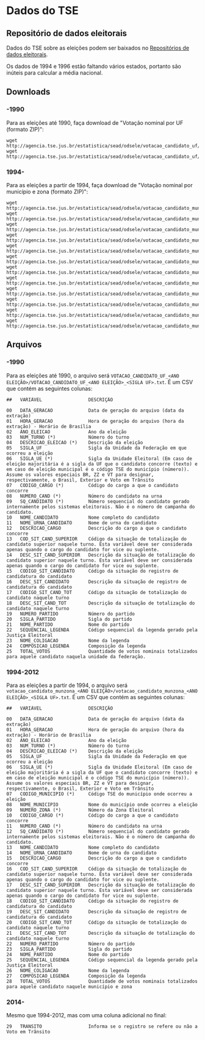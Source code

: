 # Dados do TSE


## Repositório de dados eleitorais

Dados do TSE sobre as eleições podem ser baixados no [Repositórios de dados eleitorais](http://www.tse.jus.br/hotSites/pesquisas-eleitorais/resultados.html).

Os dados de 1994 e 1996 estão faltando vários estados, portanto são inúteis para calcular a média nacional.


## Downloads


### -1990

Para as eleições até 1990, faça download de "Votação nominal por UF (formato ZIP)":

    wget http://agencia.tse.jus.br/estatistica/sead/odsele/votacao_candidato_uf/votacao_candidato_uf_1989.zip
    wget http://agencia.tse.jus.br/estatistica/sead/odsele/votacao_candidato_uf/votacao_candidato_uf_1990.zip


### 1994-

Para as eleições a partir de 1994, faça download de "Votação nominal por município e zona (formato ZIP)":

    wget http://agencia.tse.jus.br/estatistica/sead/odsele/votacao_candidato_munzona/votacao_candidato_munzona_1994.zip
    wget http://agencia.tse.jus.br/estatistica/sead/odsele/votacao_candidato_munzona/votacao_candidato_munzona_1996.zip
    wget http://agencia.tse.jus.br/estatistica/sead/odsele/votacao_candidato_munzona/votacao_candidato_munzona_1998.zip
    wget http://agencia.tse.jus.br/estatistica/sead/odsele/votacao_candidato_munzona/votacao_candidato_munzona_2000.zip
    wget http://agencia.tse.jus.br/estatistica/sead/odsele/votacao_candidato_munzona/votacao_candidato_munzona_2002.zip
    wget http://agencia.tse.jus.br/estatistica/sead/odsele/votacao_candidato_munzona/votacao_candidato_munzona_2004.zip
    wget http://agencia.tse.jus.br/estatistica/sead/odsele/votacao_candidato_munzona/votacao_candidato_munzona_2006.zip
    wget http://agencia.tse.jus.br/estatistica/sead/odsele/votacao_candidato_munzona/votacao_candidato_munzona_2008.zip
    wget http://agencia.tse.jus.br/estatistica/sead/odsele/votacao_candidato_munzona/votacao_candidato_munzona_2010.zip
    wget http://agencia.tse.jus.br/estatistica/sead/odsele/votacao_candidato_munzona/votacao_candidato_munzona_2012.zip
    wget http://agencia.tse.jus.br/estatistica/sead/odsele/votacao_candidato_munzona/votacao_candidato_munzona_2012.zip
    wget http://agencia.tse.jus.br/estatistica/sead/odsele/votacao_candidato_munzona/votacao_candidato_munzona_2014.zip


## Arquivos


### -1990

Para as eleições até 1990, o arquivo será `VOTACAO_CANDIDATO_UF_<ANO ELEIÇÃO>/VOTACAO_CANDIDATO_UF_<ANO ELEIÇÃO>_<SIGLA UF>.txt`. É um CSV que contém as seguintes colunas:

    ##   VARIÁVEL                 DESCRIÇÃO

    00   DATA_GERACAO             Data de geração do arquivo (data da extração)
    01   HORA_GERACAO             Hora de geração do arquivo (hora da extração) - Horário de Brasília
    02   ANO_ELEICAO              Ano da eleição
    03   NUM_TURNO (*)            Número do turno
    04   DESCRICAO_ELEICAO (*)    Descrição da eleição
    05   SIGLA_UF                 Sigla da Unidade da Federação em que ocorreu a eleição
    06   SIGLA_UE (*)             Sigla da Unidade Eleitoral (Em caso de eleição majoritária é a sigla da UF que o candidato concorre (texto) e em caso de eleição municipal é o código TSE do município (número)). Assume os valores especiais BR, ZZ e VT para designar, respectivamente, o Brasil, Exterior e Voto em Trânsito
    07   CODIGO_CARGO (*)         Código do cargo a que o candidato concorre
    08   NUMERO_CAND (*)          Número do candidato na urna
    09   SQ_CANDIDATO (*)         Número sequencial do candidato gerado internamente pelos sistemas eleitorais. Não é o número de campanha do candidato.
    10   NOME_CANDIDATO           Nome completo do candidato
    11   NOME_URNA_CANDIDATO      Nome de urna do candidato
    12   DESCRICAO_CARGO          Descrição do cargo a que o candidato concorre
    13   COD_SIT_CAND_SUPERIOR    Código da situação de totalização do candidato superior naquele turno. Esta variável deve ser considerada apenas quando o cargo do candidato for vice ou suplente.
    14   DESC_SIT_CAND_SUPERIOR   Descrição da situação de totalização do candidato superior naquele turno. Esta variável deve ser considerada apenas quando o cargo do candidato for vice ou suplente.
    15   CODIGO_SIT_CANDIDATO     Código da situação do registro de candidatura do candidato
    16   DESC_SIT_CANDIDATO       Descrição da situação de registro de candidatura do candidato
    17   CODIGO_SIT_CAND_TOT      Código da situação de totalização do candidato naquele turno
    18   DESC_SIT_CAND_TOT        Descrição da situação de totalização do candidato naquele turno
    19   NUMERO_PARTIDO           Número do partido
    20   SIGLA_PARTIDO            Sigla do partido
    21   NOME_PARTIDO             Nome do partido
    22   SEQUENCIAL_LEGENDA       Código sequencial da legenda gerado pela Justiça Eleitoral
    23   NOME_COLIGACAO           Nome da legenda
    24   COMPOSICAO_LEGENDA       Composição da legenda
    25   TOTAL_VOTOS              Quantidade de votos nominais totalizados para aquele candidato naquela unidade da federação.


### 1994-2012

Para as eleições a partir de 1994, o arquivo será `votacao_candidato_munzona_<ANO ELEIÇÃO>/votacao_candidato_munzona_<ANO ELEIÇÃO>_<SIGLA UF>.txt`. É um CSV que contém as seguintes colunas:

    ##   VARIÁVEL                 DESCRIÇÃO

    00   DATA_GERACAO             Data de geração do arquivo (data da extração)
    01   HORA_GERACAO             Hora de geração do arquivo (hora da extração) - Horário de Brasília
    02   ANO_ELEICAO              Ano da eleição
    03   NUM_TURNO (*)            Número do turno
    04   DESCRICAO_ELEICAO (*)    Descrição da eleição
    05   SIGLA_UF                 Sigla da Unidade da Federação em que ocorreu a eleição
    06   SIGLA_UE (*)             Sigla da Unidade Eleitoral (Em caso de eleição majoritária é a sigla da UF que o candidato concorre (texto) e em caso de eleição municipal é o código TSE do município (número)). Assume os valores especiais BR, ZZ e VT para designar, respectivamente, o Brasil, Exterior e Voto em Trânsito
    07   CODIGO_MUNICIPIO (*)     Código TSE do município onde ocorreu a eleição
    08   NOME_MUNICIPIO           Nome do município onde ocorreu a eleição
    09   NUMERO_ZONA (*)          Número da Zona Eleitoral
    10   CODIGO_CARGO (*)         Código do cargo a que o candidato concorre
    11   NUMERO_CAND (*)          Número do candidato na urna
    12   SQ_CANDIDATO (*)         Número sequencial do candidato gerado internamente pelos sistemas eleitorais. Não é o número de campanha do candidato.
    13   NOME_CANDIDATO           Nome completo do candidato
    14   NOME_URNA_CANDIDATO      Nome de urna do candidato
    15   DESCRICAO_CARGO          Descrição do cargo a que o candidato concorre
    16   COD_SIT_CAND_SUPERIOR    Código da situação de totalização do candidato superior naquele turno. Esta variável deve ser considerada apenas quando o cargo do candidato for vice ou suplente.
    17   DESC_SIT_CAND_SUPERIOR   Descrição da situação de totalização do candidato superior naquele turno. Esta variável deve ser considerada apenas quando o cargo do candidato for vice ou suplente.
    18   CODIGO_SIT_CANDIDATO     Código da situação do registro de candidatura do candidato
    19   DESC_SIT_CANDIDATO       Descrição da situação de registro de candidatura do candidato
    20   CODIGO_SIT_CAND_TOT      Código da situação de totalização do candidato naquele turno
    21   DESC_SIT_CAND_TOT        Descrição da situação de totalização do candidato naquele turno
    22   NUMERO_PARTIDO           Número do partido
    23   SIGLA_PARTIDO            Sigla do partido
    24   NOME_PARTIDO             Nome do partido
    25   SEQUENCIAL_LEGENDA       Código sequencial da legenda gerado pela Justiça Eleitoral
    26   NOME_COLIGACAO           Nome da legenda
    27   COMPOSICAO_LEGENDA       Composição da legenda
    28   TOTAL_VOTOS              Quantidade de votos nominais totalizados para aquele candidato naquele município e zona


### 2014-

Mesmo que 1994-2012, mas com uma coluna adicional no final:

    29   TRANSITO                 Informa se o registro se refere ou não a Voto em Trânsito
